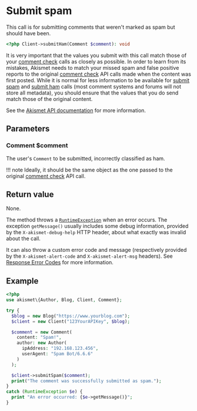 # Submit spam
This call is for submitting comments that weren't marked as spam but should have been.

```php
<?php Client->submitHam(Comment $comment): void
```

It is very important that the values you submit with this call match those of your [comment check](check_comment.md) calls as closely as possible.
In order to learn from its mistakes, Akismet needs to match your missed spam and false positive reports
to the original [comment check](check_comment.md) API calls made when the content was first posted. While it is normal for less information
to be available for [submit spam](submit_spam.md) and [submit ham](submit_ham.md) calls (most comment systems and forums will not store all metadata),
you should ensure that the values that you do send match those of the original content.

See the [Akismet API documentation](https://akismet.com/developers/detailed-docs/submit-spam-missed-spam) for more information.

## Parameters

### Comment **$comment**
The user's `Comment` to be submitted, incorrectly classified as ham.

!!! note
    Ideally, it should be the same object as the one passed to the original [comment check](check_comment.md) API call.

## Return value
None.

The method throws a [`RuntimeException`](https://www.php.net/manual/en/class.runtimeexception.php) when an error occurs.
The exception `getMessage()` usually includes some debug information, provided by the `X-akismet-debug-help` HTTP header, about what exactly was invalid about the call.

It can also throw a custom error code and message (respectively provided by the `X-akismet-alert-code` and `X-akismet-alert-msg` headers).
See [Response Error Codes](https://akismet.com/developers/detailed-docs/errors) for more information.

## Example

```php
<?php
use akismet\{Author, Blog, Client, Comment};

try {
  $blog = new Blog("https://www.yourblog.com");
  $client = new Client("123YourAPIKey", $blog);

  $comment = new Comment(
    content: "Spam!",
    author: new Author(
      ipAddress: "192.168.123.456",
      userAgent: "Spam Bot/6.6.6"
    )
  );

  $client->submitSpam($comment);
  print("The comment was successfully submitted as spam.");
}
catch (RuntimeException $e) {
  print "An error occurred: {$e->getMessage()}";
}
```
